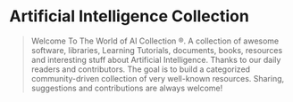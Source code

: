 # Artificial Intelligence Collection


> Welcome To The World of AI Collection ®. A collection of awesome software, libraries, Learning Tutorials, documents, books, resources and interesting stuff about Artificial Intelligence. Thanks to our daily readers and contributors. The goal is to build a categorized community-driven collection of very well-known resources. Sharing, suggestions and contributions are always welcome!
